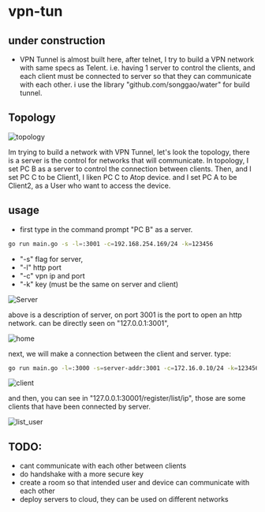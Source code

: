 # vpn-tun

## under construction

- VPN Tunnel is almost built here,
after telnet, I try to build a VPN network with same specs as Telent. i.e. having 1 server to control the clients, and each client must be connected to server so that they can communicate with each other.
i use the library "github.com/songgao/water" for build tunnel.

## Topology
![topology](https://user-images.githubusercontent.com/72017753/157837323-f2e74636-de9f-42dd-be21-fd2a953df9fa.png)

Im trying to build a network with VPN Tunnel, let's look the topology, there is a server is the control for networks that will communicate. In topology, I set PC B as a server to control the connection between clients. Then, and I set PC C to be Client1, I liken PC C to Atop device. and I set PC A to be Client2, as a User who want to access the device.

## usage

- first type in the command prompt "PC B" as a server.
```sh
go run main.go -s -l=:3001 -c=192.168.254.169/24 -k=123456
```
- "-s" flag for server,
- "-l" http port
- "-c" vpn ip and port
- "-k" key (must be the same on server and client)

 ![Server](https://user-images.githubusercontent.com/72017753/157834000-a2f82501-a4a9-4c2b-bc47-2c019322a783.PNG)
 
 above is a description of server, on port 3001 is the port to open an http network. can be directly seen on "127.0.0.1:3001",
 
![home](https://user-images.githubusercontent.com/72017753/157834282-24a3485c-00df-42ba-ab4c-8d9d649a4a63.PNG)

next, we will make a connection between the client and server. type:
```sh
go run main.go -l=:3000 -s=server-addr:3001 -c=172.16.0.10/24 -k=123456

```
![client](https://user-images.githubusercontent.com/72017753/157834971-ad8e1327-f9d7-40a2-b943-d1c5fc66df67.PNG)

and then, you can see in "127.0.0.1:30001/register/list/ip", those are some clients that have been connected by server.

![list_user](https://user-images.githubusercontent.com/72017753/157835349-aa9c5ea5-e54a-402a-8f1f-75b21a1c87f6.PNG)

## TODO:
- cant communicate with each other between clients
- do handshake with a more secure key
- create a room so that intended user and device can communicate with each other
- deploy servers to cloud, they can be used on different networks

